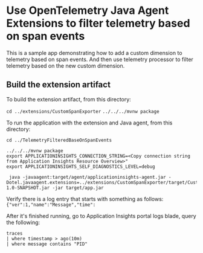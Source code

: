 # Use OpenTelemetry Java Agent Extensions to filter telemetry based on span events

This is a sample app demonstrating how to add a custom dimension to telemetry based on span events.
And then use telemetry processor to filter telemetry based on the new custom dimension.

## Build the extension artifact

To build the extension artifact, from this directory:

`cd ../extensions/CustomSpanExporter`
`../../../mvnw package`

To run the application with the extension and Java agent, from this directory:

`cd ../TelemetryFilteredBaseOnSpanEvents`

```
../../../mvnw package
export APPLICATIONINSIGHTS_CONNECTION_STRING=<Copy connection string from Application Insights Resource Overview>"
export APPLICATIONINSIGHTS_SELF_DIAGNOSTICS_LEVEL=debug

 java -javaagent:target/agent/applicationinsights-agent.jar -Dotel.javaagent.extensions=../extensions/CustomSpanExporter/target/CustomSpanExporter-1.0-SNAPSHOT.jar -jar target/app.jar
```

Verify there is a log entry that starts with something as follows:
  `{"ver":1,"name":"Message","time":`

After it's finished running, go to Application Insights portal logs blade, query the following:

  ```kusto
  traces
  | where timestamp > ago(10m)
  | where message contains "PID"
  ```